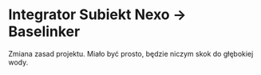 # Integrator Subiekt Nexo -> Baselinker

Zmiana zasad projektu. Miało być prosto, będzie niczym skok do głębokiej wody.